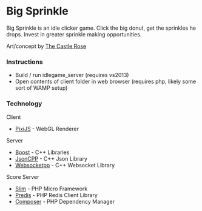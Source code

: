 # Big Sprinkle

Big Sprinkle is an idle clicker game. Click the big donut, get the sprinkles he drops. Invest in greater sprinkle making opportunities.

Art/concept by [The Castle Rose]

### Instructions
 - Build / run idlegame_server (requires vs2013)
 - Open contents of client folder in web browser (requires php, likely some sort of WAMP setup)

### Technology
Client
 * [PixiJS] - WebGL Renderer

Server
 * [Boost] - C++ Libraries
 * [JsonCPP] - C++ Json Library
 * [Websocketpp] - C++ Websocket Library

Score Server
 * [Slim] - PHP Micro Framework
 * [Predis] - PHP Redis Client Library
 * [Composer] - PHP Dependency Manager

[PixiJS]:http://www.pixijs.com/
[Boost]:http://www.boost.org/
[JsonCPP]:https://github.com/open-source-parsers/jsoncpp
[Websocketpp]:https://github.com/zaphoyd/websocketpp
[Slim]:http://www.slimframework.com/
[Predis]:https://github.com/nrk/predis
[Composer]:https://getcomposer.org/
[The Castle Rose]:http://thecastlerose.ca/
